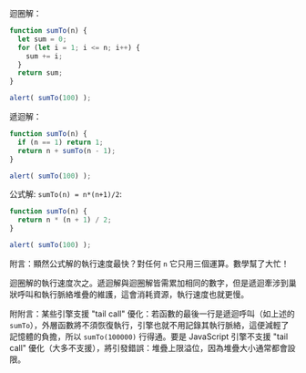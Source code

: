 迴圈解：

```js run
function sumTo(n) {
  let sum = 0;
  for (let i = 1; i <= n; i++) {
    sum += i;
  }
  return sum;
}

alert( sumTo(100) );
```

遞迴解：

```js run
function sumTo(n) {
  if (n == 1) return 1;
  return n + sumTo(n - 1);
}

alert( sumTo(100) );
```

公式解: `sumTo(n) = n*(n+1)/2`:

```js run
function sumTo(n) {
  return n * (n + 1) / 2;
}

alert( sumTo(100) );
```

附言：顯然公式解的執行速度最快？對任何 `n` 它只用三個運算。數學幫了大忙！

迴圈解的執行速度次之。遞迴解與迴圈解皆需累加相同的數字，但是遞迴牽涉到巢狀呼叫和執行脈絡堆疊的維護，這會消耗資源，執行速度也就更慢。


附附言：某些引擎支援 "tail call" 優化：若函數的最後一行是遞迴呼叫（如上述的 `sumTo`），外層函數將不須恢復執行，引擎也就不用記錄其執行脈絡，這便減輕了記憶體的負擔，所以 `sumTo(100000)` 行得通。要是 JavaScript 引擎不支援 "tail call" 優化（大多不支援），將引發錯誤：堆疊上限溢位，因為堆疊大小通常都會設限。